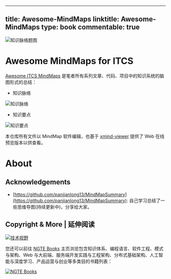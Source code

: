 
---
title: Awesome-MindMaps
linktitle: Awesome-MindMaps
type: book
commentable: true
---

![知识脉络题图](https://pic.imgdb.cn/item/611770e15132923bf8e7315c.jpg)

# Awesome MindMaps for ITCS

[Awesome ITCS MindMaps](https://github.com/wx-chevalier/Awesome-MindMaps) 是笔者所有系列文章、代码、项目中的知识系统的脑图形式的总结：

- 知识脉络

![知识脉络](https://i.postimg.cc/fL2rzBx1/image.png)

- 知识要点

![知识要点](https://i.postimg.cc/FKNBH7GC/image.png)

本仓库所有文件以 MindMap 软件编辑，也基于 [xmind-viewer](https://github.com/xmindltd/xmind-viewer) 提供了 Web 在线预览版本以供查看。

# About

## Acknowledgements

- [https://github.com/panjianlong13/MindMapSummary](https://github.com/panjianlong13/MindMapSummary): 自己学习总结了一些思维导图(持续更新中)，分享给大家。

## Copyright & More | 延伸阅读

[![技术视野](https://s3.ax1x.com/2021/02/21/yTSKdH.png)](https://github.com/wx-chevalier/Awesome-MindMaps)

您还可以前往 [NGTE Books](https://ng-tech.icu/books-gallery/) 主页浏览包含知识体系、编程语言、软件工程、模式与架构、Web 与大前端、服务端开发实践与工程架构、分布式基础架构、人工智能与深度学习、产品运营与创业等多类目的书籍列表：

[![NGTE Books](https://s2.ax1x.com/2020/01/18/19uXtI.png)](https://ng-tech.icu/books-gallery/)

    